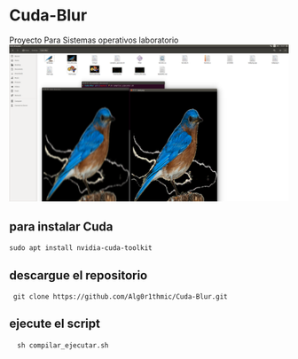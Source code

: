 

# Cuda-Blur
Proyecto Para Sistemas operativos laboratorio
![alt text](https://github.com/Alg0r1thmic/Cuda-Blur/blob/master/prueba.png)

## para instalar Cuda 
```shell
sudo apt install nvidia-cuda-toolkit
```

## descargue el repositorio 
```shell
 git clone https://github.com/Alg0r1thmic/Cuda-Blur.git
```
## ejecute el script

```shell
  sh compilar_ejecutar.sh
```
